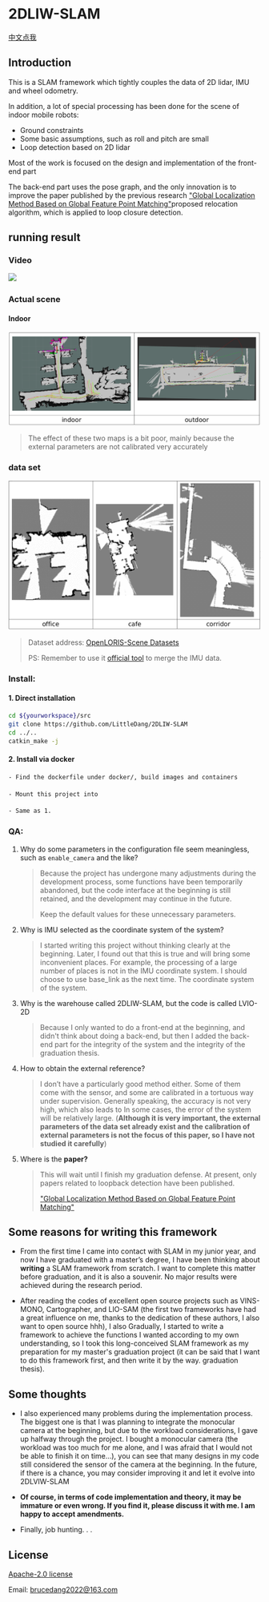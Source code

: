 # 2DLIW-SLAM
[中文点我](https://github.com/LittleDang/2DLIW-SLAM/blob/main/README_cn.md)

## Introduction

This is a SLAM framework which tightly couples the data of 2D lidar, IMU and wheel odometry.

In addition, a lot of special processing has been done for the scene of indoor mobile robots:

* Ground constraints
* Some basic assumptions, such as roll and pitch are small
* Loop detection based on 2D lidar

Most of the work is focused on the design and implementation of the front-end part

The back-end part uses the pose graph, and the only innovation is to improve the paper published by the previous research ["Global Localization Method Based on Global Feature Point Matching"](https://kns.cnki.net/kcms2/article/abstract?v=3uoqIhG8C44YLTlOAiTRKu87-SJxoEJu6LL9TJzd50nS5QmOCQhBuPsjALI6Lv67j6KttBYx8CQ1P4eBo2UeDgakY4XEWQm3&uniplatform=NZKPT)proposed relocation algorithm, which is applied to loop closure detection.

## running result

### Video

[![](https://i0.hdslb.com/bfs/archive/3820d785c07d34bd47fd24d873163d0df9ee9231.jpg@320w_200h)](https://www.bilibili.com/video/BV1K24y1E7eK/?vd_source=a2e7f1803695cee5e5b621196f5bc8f4)

### Actual scene

#### Indoor

![](pic/realtime.png)

> The effect of these two maps is a bit poor, mainly because the external parameters are not calibrated very accurately

### data set

![](pic/dataset.png)

> Dataset address: [OpenLORIS-Scene Datasets](https://shimo.im/docs/HhJj6XHYhdRQ6jjk/read)
> 
> PS: Remember to use it [official tool](https://github.com/lifelong-robotic-vision/openloris-scene-tools/blob/master/dataprocess/merge_imu_topics.py) to merge the IMU data.

### Install:

#### 1. Direct installation

```bash
cd ${yourworkspace}/src
git clone https://github.com/LittleDang/2DLIW-SLAM
cd ../..
catkin_make -j
```

#### 2. Install via docker

```bash
- Find the dockerfile under docker/, build images and containers

- Mount this project into

- Same as 1.
```

### QA:

1. Why do some parameters in the configuration file seem meaningless, such as `enable_camera` and the like?
   
   > Because the project has undergone many adjustments during the development process, some functions have been temporarily abandoned, but the code interface at the beginning is still retained, and the development may continue in the future.
   > 
   > Keep the default values for these unnecessary parameters.

2. Why is IMU selected as the coordinate system of the system?
   
   > I started writing this project without thinking clearly at the beginning. Later, I found out that this is true and will bring some inconvenient places. For example, the processing of a large number of places is not in the IMU coordinate system. I should choose to use base_link as the next time. The coordinate system of the system.

3. Why is the warehouse called 2DLIW-SLAM, but the code is called LVIO-2D
   
   > Because I only wanted to do a front-end at the beginning, and didn't think about doing a back-end, but then I added the back-end part for the integrity of the system and the integrity of the graduation thesis.

4. How to obtain the external reference?
   
   > I don’t have a particularly good method either. Some of them come with the sensor, and some are calibrated in a tortuous way under supervision. Generally speaking, the accuracy is not very high, which also leads to In some cases, the error of the system will be relatively large. (**Although it is very important, the external parameters of the data set already exist and the calibration of external parameters is not the focus of this paper, so I have not studied it carefully**)

5. Where is the  **paper?**
   
   > This will wait until I finish my graduation defense. At present, only papers related to loopback detection have been published.
   > 
   > ["Global Localization Method Based on Global Feature Point Matching"](doc/基于全局特征点匹配的全局定位方法.pdf)

## Some reasons for writing this framework

* From the first time I came into contact with SLAM in my junior year, and now I have graduated with a master’s degree, I have been thinking about **writing** a SLAM framework from scratch. I want to complete this matter before graduation, and it is also a souvenir. No major results were achieved during the research period.

* After reading the codes of excellent open source projects such as VINS-MONO, Cartographer, and LIO-SAM (the first two frameworks have had a great influence on me, thanks to the dedication of these authors, I also want to open source hhh), I also Gradually, I started to write a framework to achieve the functions I wanted according to my own understanding, so I took this long-conceived SLAM framework as my preparation for my master's graduation project (it can be said that I want to do this framework first, and then write it by the way. graduation thesis).

## Some thoughts

* I also experienced many problems during the implementation process. The biggest one is that I was planning to integrate the monocular camera at the beginning, but due to the workload considerations, I gave up halfway through the project. I bought a monocular camera (the workload was too much for me alone, and I was afraid that I would not be able to finish it on time...), you can see that many designs in my code still considered the sensor of the camera at the beginning. In the future, if there is a chance, you may consider improving it and let it evolve into 2DLVIW-SLAM

* **Of course, in terms of code implementation and theory, it may be immature or even wrong. If you find it, please discuss it with me. I am happy to accept amendments.**

* Finally, job hunting. . .

## License

[Apache-2.0 license](https://github.com/LittleDang/2DLIW-SLAM/blob/main/LICENSE)

Email: brucedang2022@163.com
